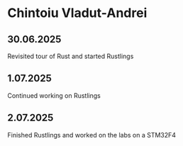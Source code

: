 # Chintoiu Vladut-Andrei

## 30.06.2025
Revisited tour of Rust and started Rustlings

## 1.07.2025
Continued working on Rustlings

## 2.07.2025
Finished Rustlings and worked on the labs on a STM32F4